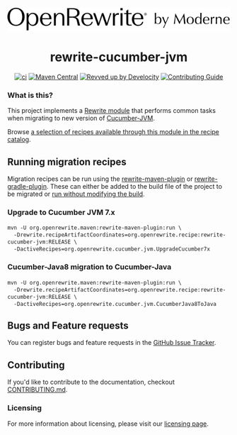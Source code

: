 <p align="center">
  <a href="https://docs.openrewrite.org">
    <picture>
      <source media="(prefers-color-scheme: dark)" srcset="https://github.com/openrewrite/rewrite/raw/main/doc/logo-oss-dark.svg">
      <source media="(prefers-color-scheme: light)" srcset="https://github.com/openrewrite/rewrite/raw/main/doc/logo-oss-light.svg">
      <img alt="OpenRewrite Logo" src="https://github.com/openrewrite/rewrite/raw/main/doc/logo-oss-light.svg" width='600px'>
    </picture>
  </a>
</p>

<div align="center">
  <h1>rewrite-cucumber-jvm</h1>
</div>

<div align="center">

<!-- Keep the gap above this line, otherwise they won't render correctly! -->
[![ci](https://github.com/openrewrite/rewrite-cucumber-jvm/actions/workflows/ci.yml/badge.svg)](https://github.com/openrewrite/rewrite-cucumber-jvm/actions/workflows/ci.yml)
[![Maven Central](https://img.shields.io/maven-central/v/org.openrewrite.recipe/rewrite-cucumber-jvm.svg)](https://mvnrepository.com/artifact/org.openrewrite.recipe/rewrite-cucumber-jvm)
[![Revved up by Develocity](https://img.shields.io/badge/Revved%20up%20by-Develocity-06A0CE?logo=Gradle&labelColor=02303A)](https://ge.openrewrite.org/scans)
[![Contributing Guide](https://img.shields.io/badge/Contributing-Guide-informational)](https://github.com/openrewrite/.github/blob/main/CONTRIBUTING.md)
</div>

### What is this?

This project implements a [Rewrite module](https://github.com/openrewrite/rewrite) that performs common tasks when migrating to new version of [Cucumber-JVM](https://github.com/cucumber/cucumber-jvm).

Browse [a selection of recipes available through this module in the recipe catalog](https://docs.openrewrite.org/recipes/cucumber/jvm).

## Running migration recipes
Migration recipes can be run using the [rewrite-maven-plugin](https://docs.openrewrite.org/reference/rewrite-maven-plugin)
or [rewrite-gradle-plugin](https://docs.openrewrite.org/reference/gradle-plugin-configuration).
These can either be added to the build file of the project to be migrated or [run without modifying the build](https://docs.openrewrite.org/running-recipes/running-rewrite-on-a-maven-project-without-modifying-the-build).


### Upgrade to Cucumber JVM 7.x
```shell
mvn -U org.openrewrite.maven:rewrite-maven-plugin:run \
  -Drewrite.recipeArtifactCoordinates=org.openrewrite.recipe:rewrite-cucumber-jvm:RELEASE \
  -DactiveRecipes=org.openrewrite.cucumber.jvm.UpgradeCucumber7x
```

### Cucumber-Java8 migration to Cucumber-Java
```shell
mvn -U org.openrewrite.maven:rewrite-maven-plugin:run \
  -Drewrite.recipeArtifactCoordinates=org.openrewrite.recipe:rewrite-cucumber-jvm:RELEASE \
  -DactiveRecipes=org.openrewrite.cucumber.jvm.CucumberJava8ToJava
```

## Bugs and Feature requests

You can register bugs and feature requests in the
[GitHub Issue Tracker](https://github.com/openrewrite/rewrite-cucumber-jvm/issues).

## Contributing

If you'd like to contribute to the documentation, checkout
[CONTRIBUTING.md](https://github.com/openrewrite/.github/blob/main/CONTRIBUTING.md).

### Licensing

For more information about licensing, please visit our [licensing page](https://docs.openrewrite.org/licensing/openrewrite-licensing).
